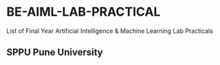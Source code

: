 # BE-AIML-LAB-PRACTICAL
List of Final Year Artificial Intelligence & Machine Learning Lab Practicals
## SPPU Pune University

